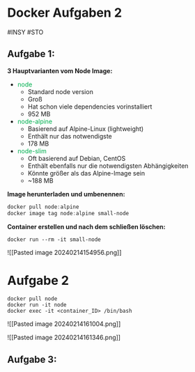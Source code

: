 # Docker Aufgaben 2
#INSY #STO

## Aufgabe 1:

**3 Hauptvarianten vom Node Image:**

- <span style="color:#00b050">node</span>
	- Standard node version
	- Groß
	- Hat schon viele dependencies vorinstalliert
	- 952 MB
- <span style="color:#00b050">node-alpine</span>
	- Basierend auf Alpine-Linux (lightweight)
	- Enthält nur das notwendigste
	- 178 MB
- <span style="color:#00b050">node-slim</span>
	- Oft basierend auf Debian, CentOS
	- Enthält ebenfalls nur die notwendigsten Abhängigkeiten
	- Könnte größer als das Alpine-Image sein
	- ~188 MB

**Image herunterladen und umbenennen:**

```powershell
docker pull node:alpine
docker image tag node:alpine small-node
```

**Container erstellen und nach dem schließen löschen:**

```
docker run --rm -it small-node
```
![[Pasted image 20240214154956.png]]


# Aufgabe 2

```
docker pull node
docker run -it node
docker exec -it <container_ID> /bin/bash
```

![[Pasted image 20240214161004.png]]

![[Pasted image 20240214161346.png]]


## Aufgabe 3:

